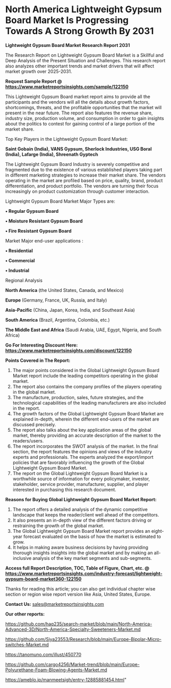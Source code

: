 # North America Lightweight Gypsum Board Market Is Progressing Towards A Strong Growth By 2031

<strong>Lightweight Gypsum Board Market Research Report 2031</strong>

The Research Report on Lightweight Gypsum Board Market is a Skillful and Deep Analysis of the Present Situation and Challenges. This research report also analyzes other important trends and market drivers that will affect market growth over 2025-2031.

<strong>Request Sample Report @ <a href=https://www.marketreportsinsights.com/sample/122150>https://www.marketreportsinsights.com/sample/122150</a></strong>

This Lightweight Gypsum Board market report aims to provide all the participants and the vendors will all the details about growth factors, shortcomings, threats, and the profitable opportunities that the market will present in the near future. The report also features the revenue share, industry size, production volume, and consumption in order to gain insights about the politics to contest for gaining control of a large portion of the market share.

Top Key Players in the Lightweight Gypsum Board Market:

<strong>Saint Gobain (India), VANS Gypsum, Sherlock Industries, USG Boral (India), Lafarge (India), Shreenath Gyptech</strong>

The Lightweight Gypsum Board Industry is severely competitive and fragmented due to the existence of various established players taking part in different marketing strategies to increase their market share. The vendors operating in the market are profiled based on price, quality, brand, product differentiation, and product portfolio. The vendors are turning their focus increasingly on product customization through customer interaction.

Lightweight Gypsum Board Market Major Types are:

<strong>• Regular Gypsum Board

• Moisture Resistant Gypsum Board

• Fire Resistant Gypsum Board</strong>

Market Major end-user applications :

<strong>• Residential

• Commercial

• Industrial</strong>

Regional Analysis

</u><strong><b>North America</b></strong> (the United States, Canada, and Mexico)

<strong><b>Europe </b></strong>(Germany, France, UK, Russia, and Italy)

<strong><b>Asia-Pacific</b></strong> (China, Japan, Korea, India, and Southeast Asia)

<strong><b>South America</b></strong> (Brazil, Argentina, Colombia, etc.)

<strong><b>The Middle East and Africa</b></strong> (Saudi Arabia, UAE, Egypt, Nigeria, and South Africa)

<strong>Go For Interesting Discount Here: <a href=https://www.marketreportsinsights.com/discount/122150>https://www.marketreportsinsights.com/discount/122150</a></strong>

<strong>Points Covered in The Report:</strong>
<ol>
  <li>The major points considered in the Global Lightweight Gypsum Board Market report include the leading competitors operating in the global market.</li>
  <li>The report also contains the company profiles of the players operating in the global market.</li>
  <li>The manufacture, production, sales, future strategies, and the technological capabilities of the leading manufacturers are also included in the report.</li>
  <li>The growth factors of the Global Lightweight Gypsum Board Market are explained in-depth, wherein the different end-users of the market are discussed precisely.</li>
  <li>The report also talks about the key application areas of the global market, thereby providing an accurate description of the market to the readers/users.</li>
  <li>The report incorporates the SWOT analysis of the market. In the final section, the report features the opinions and views of the industry experts and professionals. The experts analyzed the export/import policies that are favorably influencing the growth of the Global Lightweight Gypsum Board Market.</li>
  <li>The report on the Global Lightweight Gypsum Board Market is a worthwhile source of information for every policymaker, investor, stakeholder, service provider, manufacturer, supplier, and player interested in purchasing this research document.</li>
</ol>
<strong>Reasons for Buying Global Lightweight Gypsum Board Market Report:</strong>

<ol>
  <li>The report offers a detailed analysis of the dynamic competitive landscape that keeps the reader/client well ahead of the competitors.</li>
  <li>It also presents an in-depth view of the different factors driving or restraining the growth of the global market.</li>
  <li>The Global Lightweight Gypsum Board Market report provides an eight-year forecast evaluated on the basis of how the market is estimated to grow.</li>
  <li>It helps in making aware business decisions by having providing thorough insights insights into the global market and by making an all-inclusive analysis of the key market segments and sub-segments.</li>
</ol>
<strong>Access full Report Description, TOC, Table of Figure, Chart, etc. @ <a href=https://www.marketreportsinsights.com/industry-forecast/lightweight-gypsum-board-market360-122150>https://www.marketreportsinsights.com/industry-forecast/lightweight-gypsum-board-market360-122150</a></strong>


Thanks for reading this article; you can also get individual chapter wise section or region wise report version like Asia, United States, Europe.

<strong>Contact Us:</strong>
sales@marketreportsinsights.com

<strong>Our other reports:</strong>

<a href=https://github.com/haq235/search-market/blob/main/North-America-Advanced-3D/North-America-Specialty-Sweeteners-Market.md>https://github.com/haq235/search-market/blob/main/North-America-Advanced-3D/North-America-Specialty-Sweeteners-Market.md</a>

<a href=https://github.com/Siya23553/Research/blob/main/Europe-Bipolar-Micro-switches-Market.md>https://github.com/Siya23553/Research/blob/main/Europe-Bipolar-Micro-switches-Market.md</a>

<a href=https://tanomuno.com/illust/450770>https://tanomuno.com/illust/450770</a>

<a href=https://github.com/cargo4256/Market-trend/blob/main/Europe-Polyurethane-Foam-Blowing-Agents-Market.md>https://github.com/cargo4256/Market-trend/blob/main/Europe-Polyurethane-Foam-Blowing-Agents-Market.md</a>

<a href=https://ameblo.jp/manmeetsigh/entry-12885881454.html>https://ameblo.jp/manmeetsigh/entry-12885881454.html</a>"
